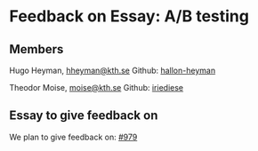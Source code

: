 # Feedback on Essay: A/B testing #

## Members ##
Hugo Heyman, hheyman@kth.se
Github: [hallon-heyman](https://github.com/hallon-heyman)

Theodor Moise, moise@kth.se
Github: [iriediese](https://github.com/iriediese)

## Essay to give feedback on ##
We plan to give feedback on: [#979](https://github.com/KTH/devops-course/pull/979)
